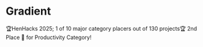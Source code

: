 # Gradient
🏆HenHacks 2025; 1 of 10 major category placers out of 130 projects🏆
2nd Place 🥈 for Productivity Category!
